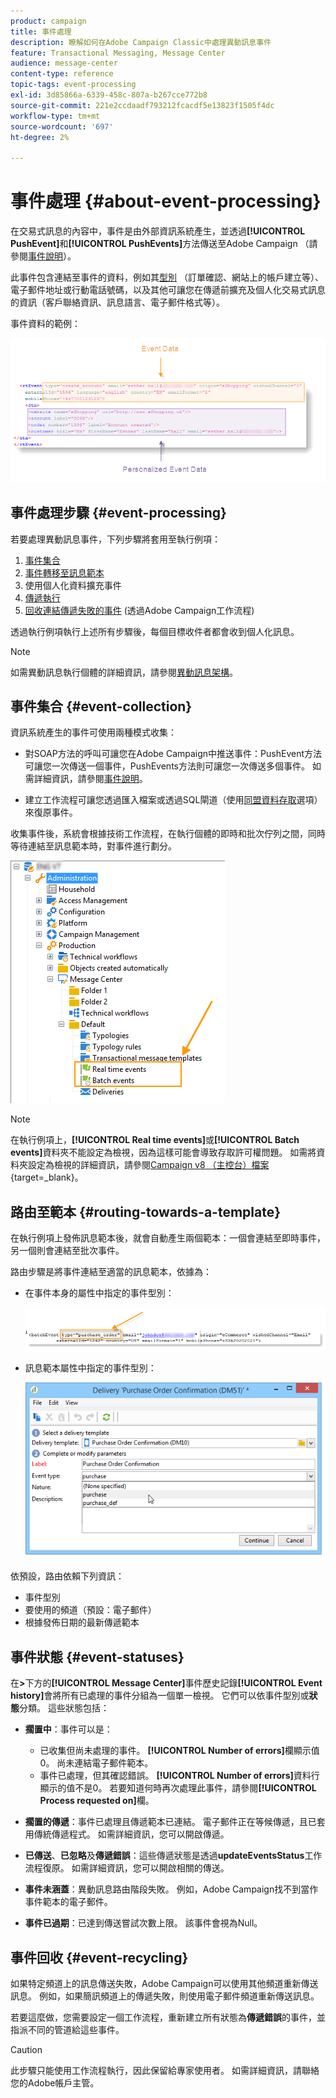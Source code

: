 ```yaml
---
product: campaign
title: 事件處理
description: 瞭解如何在Adobe Campaign Classic中處理異動訊息事件
feature: Transactional Messaging, Message Center
audience: message-center
content-type: reference
topic-tags: event-processing
exl-id: 3d85866a-6339-458c-807a-b267cce772b8
source-git-commit: 221e2ccdaadf793212fcacdf5e13823f1505f4dc
workflow-type: tm+mt
source-wordcount: '697'
ht-degree: 2%

---
```


# 事件處理 {#about-event-processing}



在交易式訊息的內容中，事件是由外部資訊系統產生，並透過&#x200B;**[!UICONTROL PushEvent]**&#x200B;和&#x200B;**[!UICONTROL PushEvents]**&#x200B;方法傳送至Adobe Campaign （請參閱[事件說明](../../message-center/using/event-description.md)）。

此事件包含連結至事件的資料，例如其[型別](../../message-center/using/creating-event-types.md) （訂單確認、網站上的帳戶建立等）、電子郵件地址或行動電話號碼，以及其他可讓您在傳遞前擴充及個人化交易式訊息的資訊（客戶聯絡資訊、訊息語言、電子郵件格式等）。

事件資料的範例：

![](assets/messagecenter_events_request_001.png)

## 事件處理步驟 {#event-processing}

若要處理異動訊息事件，下列步驟將套用至執行例項：

1. [事件集合](#event-collection)
1. [事件轉移至訊息範本](#routing-towards-a-template)
1. 使用個人化資料擴充事件
1. [傳遞執行](../../message-center/using/delivery-execution.md)
1. [回收連結傳遞失敗的事件](#event-recycling) (透過Adobe Campaign工作流程)

透過執行例項執行上述所有步驟後，每個目標收件者都會收到個人化訊息。

>[!NOTE]
>
>如需異動訊息執行個體的詳細資訊，請參閱[異動訊息架構](../../message-center/using/transactional-messaging-architecture.md)。


## 事件集合 {#event-collection}

資訊系統產生的事件可使用兩種模式收集：

* 對SOAP方法的呼叫可讓您在Adobe Campaign中推送事件：PushEvent方法可讓您一次傳送一個事件，PushEvents方法則可讓您一次傳送多個事件。 如需詳細資訊，請參閱[事件說明](../../message-center/using/event-description.md)。

* 建立工作流程可讓您透過匯入檔案或透過SQL閘道（使用[同盟資料存取](../../installation/using/about-fda.md)選項）來復原事件。

收集事件後，系統會根據技術工作流程，在執行個體的即時和批次佇列之間，同時等待連結至訊息範本時，對事件進行劃分。

![](assets/messagecenter_events_queues_001.png)

>[!NOTE]
>
>在執行例項上，**[!UICONTROL Real time events]**&#x200B;或&#x200B;**[!UICONTROL Batch events]**&#x200B;資料夾不能設定為檢視，因為這樣可能會導致存取許可權問題。 如需將資料夾設定為檢視的詳細資訊，請參閱[Campaign v8 （主控台）檔案](https://experienceleague.adobe.com/zh-hant/docs/campaign/campaign-v8/config/configuration/folders-and-views){target=_blank}。

## 路由至範本 {#routing-towards-a-template}

在執行例項上發佈訊息範本後，就會自動產生兩個範本：一個會連結至即時事件，另一個則會連結至批次事件。

路由步驟是將事件連結至適當的訊息範本，依據為：

* 在事件本身的屬性中指定的事件型別：

  ![](assets/messagecenter_event_type_001.png)

* 訊息範本屬性中指定的事件型別：

  ![](assets/messagecenter_event_type_002.png)

依預設，路由依賴下列資訊：

* 事件型別
* 要使用的頻道（預設：電子郵件）
* 根據發佈日期的最新傳遞範本

## 事件狀態 {#event-statuses}

在&#x200B;**>**&#x200B;下方的&#x200B;**[!UICONTROL Message Center]**&#x200B;事件歷史記錄&#x200B;**[!UICONTROL Event history]**&#x200B;會將所有已處理的事件分組為一個單一檢視。 它們可以依事件型別或&#x200B;**狀態**&#x200B;分類。 這些狀態包括：

* **擱置中**：事件可以是：

   * 已收集但尚未處理的事件。 **[!UICONTROL Number of errors]**&#x200B;欄顯示值0。 尚未連結電子郵件範本。
   * 事件已處理，但其確認錯誤。 **[!UICONTROL Number of errors]**&#x200B;資料行顯示的值不是0。 若要知道何時再次處理此事件，請參閱&#x200B;**[!UICONTROL Process requested on]**&#x200B;欄。

* **擱置的傳遞**：事件已處理且傳遞範本已連結。 電子郵件正在等候傳遞，且已套用傳統傳遞程式。 如需詳細資訊，您可以開啟傳遞。
* **已傳送**、**已忽略**&#x200B;及&#x200B;**傳遞錯誤**：這些傳遞狀態是透過&#x200B;**updateEventsStatus**&#x200B;工作流程復原。 如需詳細資訊，您可以開啟相關的傳送。
* **事件未涵蓋**：異動訊息路由階段失敗。 例如，Adobe Campaign找不到當作事件範本的電子郵件。
* **事件已過期**：已達到傳送嘗試次數上限。 該事件會視為Null。

## 事件回收 {#event-recycling}

如果特定頻道上的訊息傳送失敗，Adobe Campaign可以使用其他頻道重新傳送訊息。 例如，如果簡訊頻道上的傳遞失敗，則使用電子郵件頻道重新傳送訊息。

若要這麼做，您需要設定一個工作流程，重新建立所有狀態為&#x200B;**傳遞錯誤**&#x200B;的事件，並指派不同的管道給這些事件。

>[!CAUTION]
>
>此步驟只能使用工作流程執行，因此保留給專家使用者。 如需詳細資訊，請聯絡您的Adobe帳戶主管。